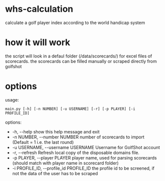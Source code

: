 # whs-calculation
calculate a golf player index according to the world handicap system

# how it will work 
the script will look in a defaul folder (/data/scorecards/) for excel files of scorecards. 
the scorecards can be filled manually or scraped directly from golfshot



# options
usage: 
```
main.py [-h] [-n NUMBER] [-u USERNAME] [-r] [-p PLAYER] [-i PROFILE_ID]
```

options:
  * -h, --help            show this help message and exit
  * -n NUMBER, --number NUMBER
                        number of scorecards to import (Default = 1 i.e. the last round)
  * -u USERNAME, --username USERNAME
                        Username for GolfShot account
  * -r, --refresh         Refresh local copy of the disposable domains file.
  * -p PLAYER, --player PLAYER
                        player name, used for parsing scorecards (should match with player name in scorecard folder)
  * -i PROFILE_ID, --profile_id PROFILE_ID
                        the profile id to be screened, if not the data of the user has to be scraped




